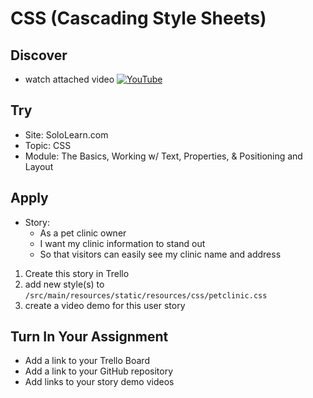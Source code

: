 # CSS (Cascading Style Sheets)

## Discover
-  watch attached video [![YouTube](https://i.ytimg.com/vi/qFGw1nmvm9Y/default.jpg)](https://www.youtube.com/watch?v=qFGw1nmvm9Y)

## Try
- Site: SoloLearn.com
- Topic: CSS
- Module: The Basics, Working w/ Text, Properties, & Positioning and Layout

## Apply
- Story: 
	- As a pet clinic owner
	- I want my clinic information to stand out
	- So that visitors can easily see my clinic name and address

1) Create this story in Trello
2) add new style(s) to `/src/main/resources/static/resources/css/petclinic.css`
4) create a video demo for this user story


## Turn In Your Assignment
- Add a link to your Trello Board
- Add a link to your GitHub repository
- Add links to your story demo videos
